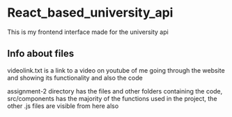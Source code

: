 # React_based_university_api
This is my frontend interface made for the university api

## Info about files
videolink.txt is a link to a video on youtube of me going through the website and showing its functionality and also the code

assignment-2 directory has the files and other folders containing the code, src/components has the majority of the functions used in the project, the other .js files are visible from here also
